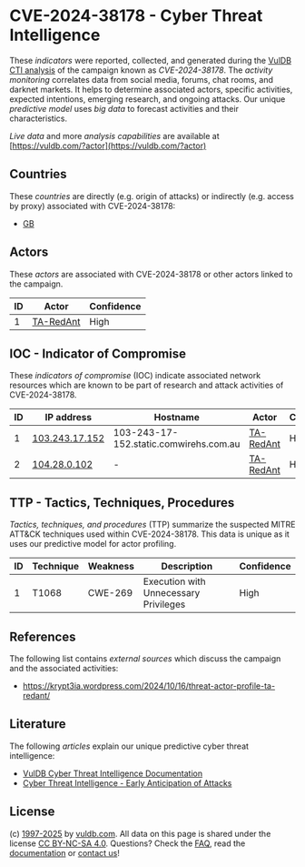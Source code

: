 # CVE-2024-38178 - Cyber Threat Intelligence

These _indicators_ were reported, collected, and generated during the [VulDB CTI analysis](https://vuldb.com/?kb.cti) of the campaign known as _CVE-2024-38178_. The _activity monitoring_ correlates data from social media, forums, chat rooms, and darknet markets. It helps to determine associated actors, specific activities, expected intentions, emerging research, and ongoing attacks. Our unique _predictive model_ uses _big data_ to forecast activities and their characteristics.

_Live data_ and more _analysis capabilities_ are available at [https://vuldb.com/?actor](https://vuldb.com/?actor)

## Countries

These _countries_ are directly (e.g. origin of attacks) or indirectly (e.g. access by proxy) associated with CVE-2024-38178:

* [GB](https://vuldb.com/?country.gb)

## Actors

These _actors_ are associated with CVE-2024-38178 or other actors linked to the campaign.

ID | Actor | Confidence
-- | ----- | ----------
1 | [TA-RedAnt](https://vuldb.com/?actor.ta-redant) | High

## IOC - Indicator of Compromise

These _indicators of compromise_ (IOC) indicate associated network resources which are known to be part of research and attack activities of CVE-2024-38178.

ID | IP address | Hostname | Actor | Confidence
-- | ---------- | -------- | ----- | ----------
1 | [103.243.17.152](https://vuldb.com/?ip.103.243.17.152) | 103-243-17-152.static.comwirehs.com.au | [TA-RedAnt](https://vuldb.com/?actor.ta-redant) | High
2 | [104.28.0.102](https://vuldb.com/?ip.104.28.0.102) | - | [TA-RedAnt](https://vuldb.com/?actor.ta-redant) | High

## TTP - Tactics, Techniques, Procedures

_Tactics, techniques, and procedures_ (TTP) summarize the suspected MITRE ATT&CK techniques used within CVE-2024-38178. This data is unique as it uses our predictive model for actor profiling.

ID | Technique | Weakness | Description | Confidence
-- | --------- | -------- | ----------- | ----------
1 | T1068 | CWE-269 | Execution with Unnecessary Privileges | High

## References

The following list contains _external sources_ which discuss the campaign and the associated activities:

* https://krypt3ia.wordpress.com/2024/10/16/threat-actor-profile-ta-redant/

## Literature

The following _articles_ explain our unique predictive cyber threat intelligence:

* [VulDB Cyber Threat Intelligence Documentation](https://vuldb.com/?kb.cti)
* [Cyber Threat Intelligence - Early Anticipation of Attacks](https://www.scip.ch/en/?labs.20201022)

## License

(c) [1997-2025](https://vuldb.com/?kb.changelog) by [vuldb.com](https://vuldb.com/?kb.about). All data on this page is shared under the license [CC BY-NC-SA 4.0](https://creativecommons.org/licenses/by-nc-sa/4.0/). Questions? Check the [FAQ](https://vuldb.com/?kb.faq), read the [documentation](https://vuldb.com/?kb) or [contact us](https://vuldb.com/?contact)!

